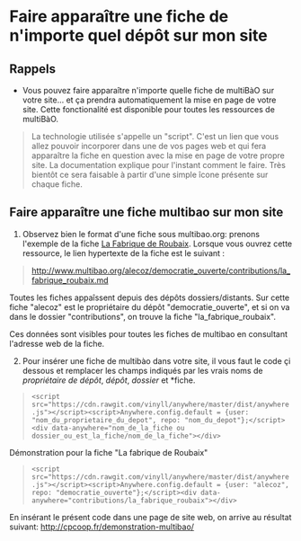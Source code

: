 # Faire apparaître une fiche de n'importe quel dépôt sur mon site

## Rappels

* Vous pouvez faire apparaître n'importe quelle fiche de multiBàO sur votre site... et ça prendra automatiquement la mise en page de votre site. Cette fonctionalité est disponible pour toutes les ressources de multiBàO. 

> La technologie utilisée s'appelle un "script". C'est un lien que vous allez pouvoir incorporer dans une de vos pages web et qui fera apparaître la fiche en question avec la mise en page de votre propre site.
> La documentation explique pour l'instant comment le faire. Très bientôt ce sera faisable à partir d'une simple îcone présente sur chaque fiche.

## Faire apparaître une fiche multibao sur mon site

1. Observez bien le format d'une fiche sous multibao.org: prenons l'exemple de la fiche [La Fabrique de Roubaix](http://www.multibao.org/alecoz/democratie_ouverte/contributions/la_fabrique_roubaix.md). Lorsque vous ouvrez cette ressource, le lien hypertexte de la fiche est le suivant : 

> http://www.multibao.org/alecoz/democratie_ouverte/contributions/la_fabrique_roubaix.md

Toutes les fiches appaîssent depuis des dépôts dossiers/distants. Sur cette fiche "alecoz" est le propriétaire du dépôt "democratie_ouverte", et si on va dans le dossier "contributions", on trouve la fiche "la_fabrique_roubaix".

Ces données sont visibles pour toutes les fiches de multibao en consultant l'adresse web de la fiche. 

2. Pour insérer une fiche de multibào dans votre site, il vous faut le code çi dessous et remplacer les champs indiqués par les vrais noms de *propriétaire de dépôt*, *dépôt*, *dossier* et *fiche.

>`<script src="https://cdn.rawgit.com/vinyll/anywhere/master/dist/anywhere.js"></script><script>Anywhere.config.default = {user: "nom_du_proprietaire_du_depot", repo: "nom_du_depot"};</script><div data-anywhere="nom_de_la_fiche ou dossier_ou_est_la_fiche/nom_de_la_fiche"></div>`

Démonstration pour la fiche "La fabrique de Roubaix"

>`<script src="https://cdn.rawgit.com/vinyll/anywhere/master/dist/anywhere.js"></script><script>Anywhere.config.default = {user: "alecoz", repo: "democratie_ouverte"};</script><div data-anywhere="contributions/la_fabrique_roubaix"></div>`

En insérant le présent code dans une page de site web, on arrive au résultat suivant: http://cpcoop.fr/demonstration-multibao/


